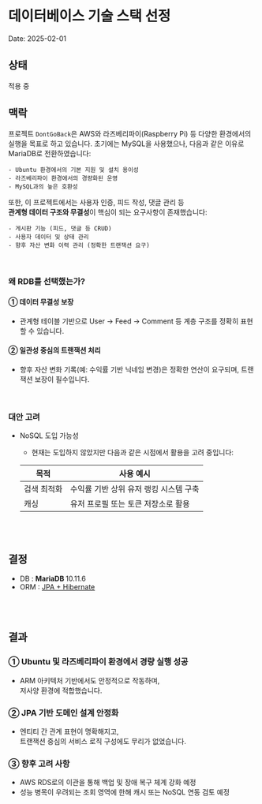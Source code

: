 # 데이터베이스 기술 스택 선정

Date: 2025-02-01

## 상태

적용 중

## 맥락

프로젝트 `DontGoBack`은 AWS와 라즈베리파이(Raspberry Pi) 등 다양한 환경에서의 실행을 목표로 하고 있습니다.
초기에는 MySQL을 사용했으나, 다음과 같은 이유로 MariaDB로 전환하였습니다:

```
- Ubuntu 환경에서의 기본 지원 및 설치 용이성
- 라즈베리파이 환경에서의 경량화된 운영
- MySQL과의 높은 호환성
```

또한, 이 프로젝트에서는 사용자 인증, 피드 작성, 댓글 관리 등  
**관계형 데이터 구조와 무결성**이 핵심이 되는 요구사항이 존재했습니다:

```
- 게시판 기능 (피드, 댓글 등 CRUD)
- 사용자 데이터 및 상태 관리
- 향후 자산 변화 이력 관리 (정확한 트랜잭션 요구)
```

<br/>

### 왜 RDB를 선택했는가?

#### ① 데이터 무결성 보장

- 관계형 테이블 기반으로 User → Feed → Comment 등 계층 구조를 정확히 표현할 수 있습니다.

#### ② 일관성 중심의 트랜잭션 처리

- 향후 자산 변화 기록(예: 수익률 기반 닉네임 변경)은 정확한 연산이 요구되며, 트랜잭션 보장이 필수입니다.

<br/>

### 대안 고려

- NoSQL 도입 가능성

  - 현재는 도입하지 않았지만 다음과 같은 시점에서 활용을 고려 중입니다:

  | 목적        | 사용 예시                              |
  | ----------- | -------------------------------------- |
  | 검색 최적화 | 수익률 기반 상위 유저 랭킹 시스템 구축 |
  | 캐싱        | 유저 프로필 또는 토큰 저장소로 활용    |

<br/>
<br/>

## 결정

- DB : <strong> MariaDB </strong> 10.11.6
- ORM : [JPA + Hibernate](link)

<br/>
<br/>

## 결과

### ① Ubuntu 및 라즈베리파이 환경에서 경량 실행 성공

- ARM 아키텍처 기반에서도 안정적으로 작동하며,  
  저사양 환경에 적합했습니다.

### ② JPA 기반 도메인 설계 안정화

- 엔티티 간 관계 표현이 명확해지고,  
  트랜잭션 중심의 서비스 로직 구성에도 무리가 없었습니다.

### ③ 향후 고려 사항

- AWS RDS로의 이관을 통해 백업 및 장애 복구 체계 강화 예정
- 성능 병목이 우려되는 조회 영역에 한해 캐시 또는 NoSQL 연동 검토 예정
